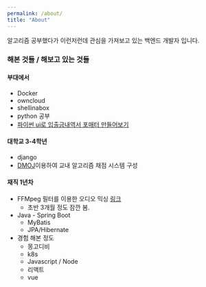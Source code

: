 ```yaml
---
permalink: /about/
title: "About"
---
```


 알고리즘 공부했다가 이런저런데 관심을 가져보고 있는 백엔드 개발자 입니다.

### 해본 것들 / 해보고 있는 것들

#### 부대에서
* Docker
* owncloud
* shellinabox
* python 공부
* [파이썬 ui로 입출금내역서 포매터 만들어보기](https://github.com/qlqhqo2341/DepositHistoryMaker)

#### 대학교 3-4학년
* django
* [DMOJ](https://github.com/DMOJ/online-judge)이용하여 교내 알고리즘 채점 시스템 구성

#### 재직 1년차
* FFMpeg 필터를 이용한 오디오 믹싱 [링크](https://ffmpeg.org/ffmpeg-filters.html#Audio-Filters)
  * 초반 3개월 정도 잠깐 봄.
* Java - Spring Boot
  * MyBatis
  * JPA/Hibernate
* 경험 해본 정도
  * 몽고디비
  * k8s
  * Javascript / Node
  * 리액트
  * vue
